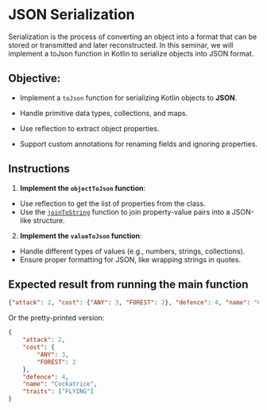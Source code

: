 # JSON Serialization

Serialization is the process of converting an object into a format that can be stored or transmitted and later reconstructed. In this seminar, we will implement a toJson function in Kotlin to serialize objects into JSON format.

## Objective:

* Implement a `toJson` function for serializing Kotlin objects to **JSON**.

* Handle primitive data types, collections, and maps.

* Use reflection to extract object properties.

* Support custom annotations for renaming fields and ignoring properties.

## Instructions

1. **Implement the `objectToJson` function**:
  - Use reflection to get the list of properties from the class.
  - Use the [`joinToString`](https://kotlinlang.org/api/core/kotlin-stdlib/kotlin.collections/join-to-string.html) function to join property-value pairs into a JSON-like structure.

2. **Implement the `valueToJson` function**:
  - Handle different types of values (e.g., numbers, strings, collections).
  - Ensure proper formatting for JSON, like wrapping strings in quotes.

<!-- 3. **Implement Annotations**: -->
   <!-- - Uncomment annotation definitions and their usage in the `Creature` class -->

## Expected result from running the main function

```json
{"attack": 2, "cost": {"ANY": 3, "FOREST": 2}, "defence": 4, "name": "Cockatrice", "traits": ["FLYING"]}
```

Or the pretty-printed version:

```json
{
    "attack": 2,
    "cost": {
        "ANY": 3,
        "FOREST": 2
    },
    "defence": 4,
    "name": "Cockatrice",
    "traits": ["FLYING"]
}
```
